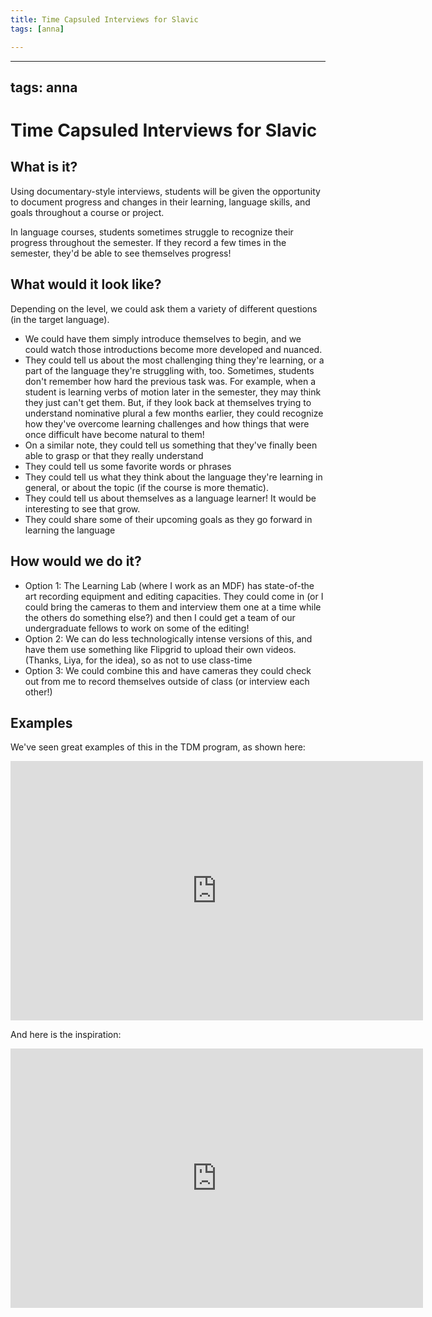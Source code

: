 ```yaml
---
title: Time Capsuled Interviews for Slavic
tags: [anna]

---
```


---
tags: anna
---

# Time Capsuled Interviews for Slavic
## What is it?
Using documentary-style interviews, students will be given the opportunity to document progress and changes in their learning, language skills, and goals throughout a course or project.

In language courses, students sometimes struggle to recognize their progress throughout the semester. If they record a few times in the semester, they'd be able to see themselves progress! 
## What would it look like?
Depending on the level, we could ask them a variety of different questions (in the target language).
- We could have them simply introduce themselves to begin, and we could watch those introductions become more developed and nuanced. 
- They could tell us about the most challenging thing they're learning, or a part of the language they're struggling with, too. Sometimes, students don't remember how hard the previous task was. For example, when a student is learning verbs of motion later in the semester, they may think they just can't get them. But, if they look back at themselves trying to understand nominative plural a few months earlier, they could recognize how they've overcome learning challenges and how things that were once difficult have become natural to them!
- On a similar note, they could tell us something that they've finally been able to grasp or that they really understand
- They could tell us some favorite words or phrases 
- They could tell us what they think about the language they're learning in general, or about the topic (if the course is more thematic).
- They could tell us about themselves as a language learner! It would be interesting to see that grow.
- They could share some of their upcoming goals as they go forward in learning the language

## How would we do it?
- Option 1: The Learning Lab (where I work as an MDF) has state-of-the art recording equipment and editing capacities. They could come in (or I could bring the cameras to them and interview them one at a time while the others do something else?) and then I could get a team of our undergraduate fellows to work on some of the editing!
- Option 2: We can do less technologically intense versions of this, and have them use something like Flipgrid to upload their own videos. (Thanks, Liya, for the idea), so as not to use class-time
- Option 3: We could combine this and have cameras they could check out from me to record themselves outside of class (or interview each other!)


## Examples
We've seen great examples of this in the TDM program, as shown here:

<center><iframe width="660" height="415" src="https://player.vimeo.com/video/738455606?h=b812b0f04c&amp;badge=0&amp;autopause=0&amp;player_id=0&amp;app_id=58479" title="YouTube video player" frameborder="0" allow="accelerometer; autoplay; clipboard-write; encrypted-media; gyroscope; picture-in-picture" allowfullscreen></iframe></center>

And here is the inspiration:


<center><iframe width="660" height="415" src="https://www.youtube.com/embed/YltHGKX80Y8" title="YouTube video player" frameborder="0" allow="accelerometer; autoplay; clipboard-write; encrypted-media; gyroscope; picture-in-picture" allowfullscreen></iframe></center>